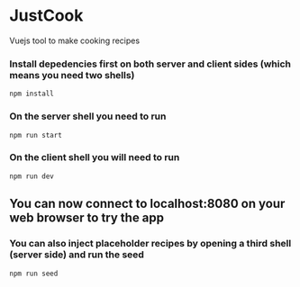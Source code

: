 # JustCook
Vuejs tool to make cooking recipes

### Install depedencies first on both server and client sides (which means you need two shells)

```
npm install
```

### On the server shell you need to run

```
npm run start
```

### On the client shell you will need to run

```
npm run dev
```

## You can now connect to localhost:8080 on your web browser to try the app


### You can also inject placeholder recipes by opening a third shell (server side) and run the seed
```
npm run seed
```
